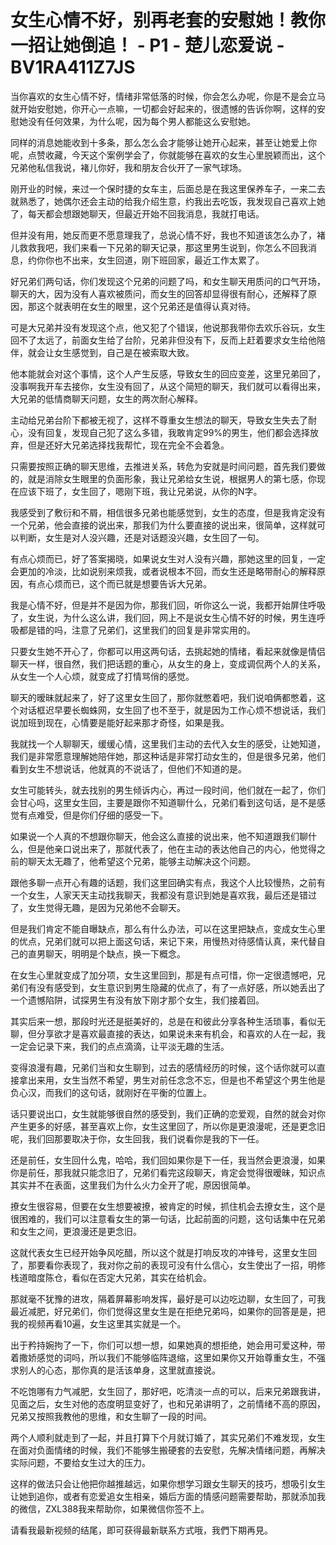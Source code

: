 # 女生心情不好，别再老套的安慰她！教你一招让她倒追！ - P1 - 楚儿恋爱说 - BV1RA411Z7JS

当你喜欢的女生心情不好，情绪非常低落的时候，你会怎么办呢，你是不是会立马就开始安慰她，你开心一点嘛，一切都会好起来的，很遗憾的告诉你啊，这样的安慰她没有任何效果，为什么呢，因为每个男人都能这么安慰她。

同样的消息她能收到十多条，那么怎么会才能够让她开心起来，甚至让她爱上你呢，点赞收藏，今天这个案例学会了，你就能够在喜欢的女生心里脱颖而出，这个兄弟他私信我说，褚儿你好，我和朋友合伙开了一家气球场。

刚开业的时候，来过一个保时捷的女车主，后面总是在我这里保养车子，一来二去就熟悉了，她偶尔还会主动的给我介绍生意，约我出去吃饭，我发现自己喜欢上她了，每天都会想跟她聊天，但最近开始不回我消息，我就打电话。

但并没有用，她反而更不愿意理我了，总说心情不好，我也不知道该怎么办了，褚儿救救我吧，我们来看一下兄弟的聊天记录，那这里男生说到，你怎么不回我消息，约你你也不出来，女生回道，刚下班回家，最近工作太累了。

好兄弟们两句话，你们发现这个兄弟的问题了吗，和女生聊天用质问的口气开场，聊天的大，因为没有人喜欢被质问，而女生的回答却显得很有耐心，还解释了原因，那这个就表明在女生的眼里，这个兄弟还是值得认真对待。

可是大兄弟并没有发现这个点，他又犯了个错误，他说那我带你去欢乐谷玩，女生回不了太远了，前面女生给了台阶，兄弟非但没有下，反而上赶着要求女生给他陪伴，就会让女生感觉到，自己是在被索取大致。

他本能就会对这个事情，这个人产生反感，导致女生的回应变差，这里兄弟回了，没事啊我开车去接你，女生没有回了，从这个简短的聊天，我们就可以看得出来，大兄弟的低情商聊天问题，女生的两次耐心解释。

主动给兄弟台阶下都被无视了，这样不尊重女生想法的聊天，导致女生失去了耐心，没有回复，发现自己犯了这么多错，我敢肯定99%的男生，他们都会选择放弃，但是还好大兄弟选择找我帮忙，现在完全不会着急。

只需要按照正确的聊天思维，去推进关系，转危为安就是时间问题，首先我们要做的，就是消除女生眼里的负面形象，我让兄弟给女生说，根据男人的第七感，你现在应该下班了，女生回了，嗯刚下班，我让兄弟说，从你的N字。

我感受到了敷衍和不屑，相信很多兄弟也能感觉到，女生的态度，但是我肯定没有一个兄弟，他会直接的说出来，那我们为什么要直接的说出来，很简单，这样就可以判断，女生是对人没兴趣，还是对话题没兴趣，女生回了一句。

有点心烦而已，好了答案揭晓，如果说女生对人没有兴趣，那她这里的回复，一定会更加的冷淡，比如说别来烦我，或者说根本不回，而女生还是略带耐心的解释原因，有点心烦而已，这个而已就是想要告诉大兄弟。

我是心情不好，但是并不是因为你，那我们回，听你这么一说，我都开始屏住呼吸了，女生说，为什么这么讲，我们回，网上不是说女生心情不好的时候，男生连呼吸都是错的吗，注意了兄弟们，这里我们的回复是非常实用的。

只要女生她不开心了，你都可以用这两句话，去挑起她的情绪，看起来就像是情侣聊天一样，很自然，我们把话题的重心，从女生的身上，变成调侃两个人的关系，从女生一个人心烦，就变成了打情骂俏的感觉。

聊天的暧昧就起来了，好了这里女生回了，那你就憋着吧，我们说咱俩都憋着，这个对话框迟早要长蜘蛛网，女生回了也不至于，就是因为工作心烦不想说话，我们说加班到现在，心情要是能好起来那才奇怪，如果是我。

我就找一个人聊聊天，缓缓心情，这里我们主动的去代入女生的感受，让她知道，我们是非常愿意理解她陪伴她，那这种话是非常打动女生的，但是很多兄弟，他们看到女生不想说话，他就真的不说话了，但他们不知道的是。

女生可能转头，就去找别的男生倾诉内心，再过一段时间，他们就在一起了，你们会甘心吗，这里女生回，主要是跟你不知道聊什么，兄弟们看到这句话，是不是感觉有点难受，但是你们仔细的感受一下。

如果说一个人真的不想跟你聊天，他会这么直接的说出来，他不知道跟我们聊什么，但是他亲口说出来了，那就代表了，他在主动的表达他自己的内心，他觉得之前的聊天太无趣了，他希望这个兄弟，能够主动解决这个问题。

跟他多聊一点开心有趣的话题，我们这里回确实有点，我这个人比较慢热，之前有一个女生，人家天天主动找我聊天，我都没有意识到她是喜欢我，最后还是错过了，女生觉得无趣，是因为兄弟他不会聊天。

但是我们肯定不能自曝缺点，那么有什么办法，可以在这里把缺点，变成女生心里的优点，兄弟们就可以把上面这句话，来记下来，用慢热对待感情认真，来代替自己的直男聊天，明明是个缺点，换一下概念。

在女生心里就变成了加分项，女生这里回到，那是有点可惜，你一定很遗憾吧，兄弟们有没有感受到，女生意识到男生隐藏的优点了，有了一点好感，所以她丢出了一个遗憾陷阱，试探男生有没有放下刚才那个女生，我们接着回。

其实后来一想，那段时光还是挺美好的，总是在和彼此分享各种生活琐事，看似无聊，但分享欲才是喜欢最直接的表达，如果说未来有机会，和喜欢的人在一起，我一定会记录下来，我们的点点滴滴，让平淡无趣的生活。

变得浪漫有趣，兄弟们当和女生聊到，过去的感情经历的时候，这个话你就可以直接拿出来用，女生当然不希望，男生对前任念念不忘，但是也不希望这个男生他是负心汉，而我们的这句话，就刚好在平衡的位置上。

话只要说出口，女生就能够很自然的感受到，我们正确的恋爱观，自然的就会对你产生更多的好感，甚至喜欢上你，女生这里回了，所以你是更浪漫呢，还是更念旧呢，我们回那要取决于你，女生回我，我们说看你是我的下一任。

还是前任，女生回什么鬼，哈哈，我们回如果你是下一任，我当然会更浪漫，如果你是前任，那我就只能念旧了，兄弟们看完这段聊天，肯定会觉得很暧昧，知识点其实并不在表面，这里我们为什么火力全开了呢，原因很简单。

撩女生很容易，但要在女生想要被撩，被肯定的时候，抓住机会去撩女生，这个是很困难的，我们可以注意看女生的第一句话，比起前面的问题，这句话集中在兄弟和女生之间，更浪漫还是更念旧。

这就代表女生已经开始争风吃醋，所以这个就是打响反攻的冲锋号，这里女生回了，那要看你表现了，我对你之前的表现可没有什么信心，女生使出了一招，明修栈道暗度陈仓，看似在否定大兄弟，其实在给机会。

那就毫不犹豫的进攻，隔着屏幕影响发挥，最好是可以边吃边聊，女生回了，可我最近减肥，好兄弟们，你们觉得这里女生是在拒绝兄弟吗，如果你的回答是是，把我的视频再看10遍，女生这里其实就是一个。

出于矜持婉拘了一下，你们可以想一想，如果她真的想拒绝，她会用可爱这种，带着撒娇感觉的词吗，所以我们不能够临阵退缩，这里如果你又开始尊重女生，不强求别人的心态，那你真的是活该单身，这里就直接说。

不吃饱哪有力气减肥，女生回了，那好吧，吃清淡一点的可以，后来兄弟跟我讲，见面之后，女生对他的态度明显变好了，也和兄弟讲明了，之前情绪不高的原因，兄弟又按照我教他的思维，和女生聊了一段的时间。

两个人顺利就走到了一起，并且打算下个月就订婚了，其实兄弟们不难发现，女生在面对负面情绪的时候，我们不能够生搬硬套的去安慰，先解决情绪问题，再解决实际问题，不要给女生过大的压力。

这样的做法只会让他把你越推越远，如果你想学习跟女生聊天的技巧，想吸引女生让她到追你，或者有恋爱追女生相亲，婚后方面的情感问题需要帮助，那就添加我的微信，ZXL388我来帮助你，如果微信你签不上。

请看我最新视频的结尾，即可获得最新联系方式哦，我們下期再見。